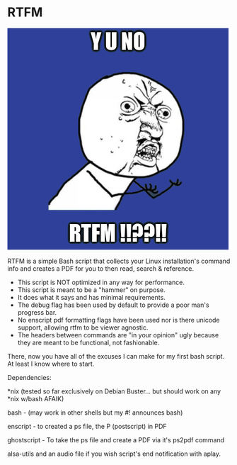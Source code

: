 # RTFM
 ![RTFM](https://github.com/timothywcrane/RTFM/blob/main/rtfm.jpg?raw=true)
    
RTFM is a simple Bash script that collects your Linux installation's command info and creates a PDF for you to then read, search & reference.

* This script is NOT optimized in any way for performance. 
* This script is meant to be a "hammer" on purpose. 
* It does what it says and has minimal requirements.
* The debug flag has been used by default to provide a poor man's progress bar. 
* No enscript pdf formatting flags have been used nor is there unicode support, allowing rtfm to be viewer agnostic.
* The headers between commands are "in your opinion" ugly because they are meant to be functional, not fashionable.

There, now you have all of the excuses I can make for my first bash script. At least I know where to start.

Dependencies:

*nix (tested so far exclusively on Debian Buster... but should work on any *nix w/bash AFAIK)

bash - (may work in other shells but my #! announces bash)

enscript - to created a ps file, the P (postscript) in PDF

ghostscript - To take the ps file and create a PDF via it's ps2pdf command

alsa-utils and an audio file if you wish script's end notification with aplay.
